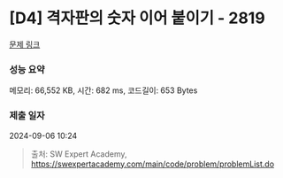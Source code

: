 # [D4] 격자판의 숫자 이어 붙이기 - 2819 

[문제 링크](https://swexpertacademy.com/main/code/problem/problemDetail.do?contestProbId=AV7I5fgqEogDFAXB) 

### 성능 요약

메모리: 66,552 KB, 시간: 682 ms, 코드길이: 653 Bytes

### 제출 일자

2024-09-06 10:24



> 출처: SW Expert Academy, https://swexpertacademy.com/main/code/problem/problemList.do